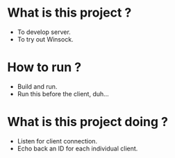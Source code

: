 # What is this project ?
- To develop server.
- To try out Winsock.

# How to run ?
- Build and run.
- Run this before the client, duh...

# What is this project doing ?
- Listen for client connection.
- Echo back an ID for each individual client.